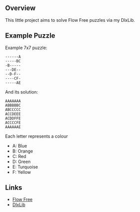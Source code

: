 
## Overview

This little project aims to solve Flow Free puzzles via my DlxLib.

## Example Puzzle

Example 7x7 puzzle:

```
------A
-----BC
-B-----
---DE--
--D-F--
----CF-
-----AE
```

And its solution:

```
AAAAAAA
ABBBBBC
ABCCCCC
ACCDEEE
ACDDFFE
ACCCCFE
AAAAAAE
```

Each letter represents a colour

* A: Blue
* B: Orange
* C: Red
* D: Green
* E: Turquoise
* F: Yellow

## Links

* [Flow Free](https://itunes.apple.com/gb/app/flow-free/id526641427 "Flow Free")
* [DlxLib](https://github.com/taylorjg/DlxLib "DlxLib")
